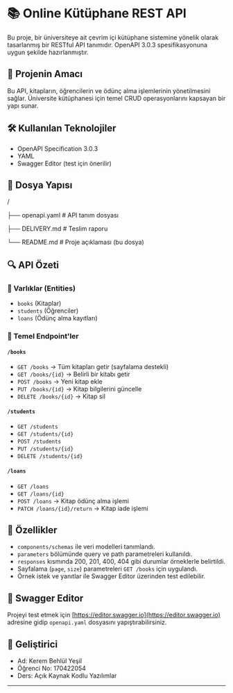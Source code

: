 # 📚 Online Kütüphane REST API

Bu proje, bir üniversiteye ait çevrim içi kütüphane sistemine yönelik olarak tasarlanmış bir RESTful API tanımıdır. OpenAPI 3.0.3 spesifikasyonuna uygun şekilde hazırlanmıştır.

## 📌 Projenin Amacı

Bu API, kitapların, öğrencilerin ve ödünç alma işlemlerinin yönetilmesini sağlar. Üniversite kütüphanesi için temel CRUD operasyonlarını kapsayan bir yapı sunar.

## 🛠 Kullanılan Teknolojiler

- OpenAPI Specification 3.0.3
- YAML
- Swagger Editor (test için önerilir)

## 📂 Dosya Yapısı
/

├── openapi.yaml # API tanım dosyası

├── DELIVERY.md # Teslim raporu

└── README.md # Proje açıklaması (bu dosya)


## 🔍 API Özeti

### 🧩 Varlıklar (Entities)

- `books` (Kitaplar)
- `students` (Öğrenciler)
- `loans` (Ödünç alma kayıtları)

### 📌 Temel Endpoint'ler

#### `/books`
- `GET /books` → Tüm kitapları getir (sayfalama destekli)
- `GET /books/{id}` → Belirli bir kitabı getir
- `POST /books` → Yeni kitap ekle
- `PUT /books/{id}` → Kitap bilgilerini güncelle
- `DELETE /books/{id}` → Kitap sil

#### `/students`
- `GET /students`
- `GET /students/{id}`
- `POST /students`
- `PUT /students/{id}`
- `DELETE /students/{id}`

#### `/loans`
- `GET /loans`
- `GET /loans/{id}`
- `POST /loans` → Kitap ödünç alma işlemi
- `PATCH /loans/{id}/return` → Kitap iade işlemi

## 📌 Özellikler

- `components/schemas` ile veri modelleri tanımlandı.
- `parameters` bölümünde query ve path parametreleri kullanıldı.
- `responses` kısmında 200, 201, 400, 404 gibi durumlar örneklerle belirtildi.
- Sayfalama (`page`, `size`) parametreleri `GET /books` için uygulandı.
- Örnek istek ve yanıtlar ile Swagger Editor üzerinden test edilebilir.

## 🧪 Swagger Editor

Projeyi test etmek için [https://editor.swagger.io](https://editor.swagger.io) adresine gidip `openapi.yaml` dosyasını yapıştırabilirsiniz.

## 👤 Geliştirici

- Ad: Kerem Behlül Yeşil
- Öğrenci No: 170422054
- Ders: Açık Kaynak Kodlu Yazılımlar

---
